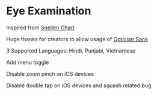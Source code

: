 # Eye Examination

Inspired from [Snellen Chart](https://en.wikipedia.org/wiki/Snellen_chart)

Huge thanks for creators to allow usage of [Optician Sans](https://github.com/anewtypeofinterference/Optician-Sans)

3 Supported Languages: Hindi, Punjabi, Vietnamese

Add menu toggle

Disable zoom pinch on iOS devices

Disable double tap on iOS devices and squash related bug

